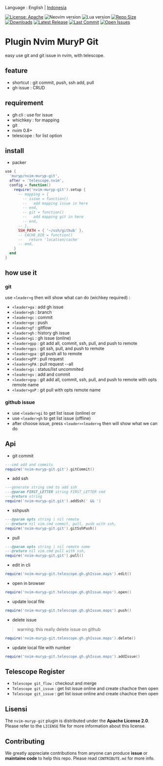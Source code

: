 Language : English | [Indonesia](./README-ID.md)

[![License: Apache](https://img.shields.io/badge/License-Apache-blue.svg)](https://opensource.org/licenses/Apache-2.0)
![Neovim version](https://img.shields.io/badge/Neovim-0.8.x-green.svg)
![Lua version](https://img.shields.io/badge/Lua-5.4-yellow.svg)
[![Repo Size](https://img.shields.io/github/repo-size/muryp/nvim-muryp-git)](https://github.com/muryp/nvim-muryp-git)
[![Downloads](https://img.shields.io/github/downloads/muryp/nvim-muryp-git/total)](https://github.com/muryp/nvim-muryp-git/releases)
[![Latest Release](https://img.shields.io/github/release/muryp/nvim-muryp-git)](https://github.com/muryp/nvim-muryp-git/releases/latest)
[![Last Commit](https://img.shields.io/github/last-commit/muryp/nvim-muryp-git)](https://github.com/muryp/nvim-muryp-git/commits/master)
[![Open Issues](https://img.shields.io/github/issues/muryp/nvim-muryp-git)](https://github.com/muryp/nvim-muryp-git/issues)
# Plugin Nvim MuryP Git
easy use git and git issue in nvim, with telescope.
## feature
- shortcut : git commit, push, ssh add, pull
- gh issue : CRUD
## requirement
- gh cli : use for issue
- whichkey : for mapping
- git
- nvim 0.8+
- telescope : for list option
## install
- packer
```lua
use {
  'muryp/nvim-muryp-git',
  after = 'telescope.nvim',
  config = function()
    require('nvim-muryp-git').setup {
      -- mapping = {
        -- issue = function()
        --   add mapping issue in here
        -- end,
        -- git = function()
        --   add mapping git in here
        -- end,
      -- },
      SSH_PATH = { '~/ssh/github' },
      -- CACHE_DIR = function()
      --   return 'location/cache'
      -- end,
    }
  end
}

```
## how use it
### git
use `<leader>g` then will show what can do (wichkey required) :
- `<leader>ga` : add gh issue
- `<leader>gb` : branch
- `<leader>gc` : commit
- `<leader>ge` : push
- `<leader>gf` : gitflow
- `<leader>gh` : history gh issue
- `<leader>gi` : gh issue (online)
- `<leader>gpp` : git add all, commit, ssh, pull, and push to remote
- `<leader>gps` : git ssh, pull, and push to remote
- `<leader>gpa` : git push all to remote
- `<leader>gPP` : pull request
- `<leader>gPA` : pull request --all
- `<leader>gs` : status/list uncommited
- `<leader>gv` : add and commit
- `<leader>gop` : git add all, commit, ssh, pull, and push to remote with opts remote name
- `<leader>goP` : git pull with opts remote name

### github issue
- use `<leader>gi` to get list issue (online)
or
- use `<leader>gh` to get list issue (offline)
- after choose issue, press `<leader><leader>g` then will show what we can do

## Api
- git commit
```lua
---cmd add and commits
require('nvim-muryp-git.git').gitCommit()
```
- add ssh
```lua
---generate string cmd to add ssh
---@param FIRST_LETTER string FIRST_LETTER cmd
---@return string
require('nvim-muryp-git.git').addSsh(' && ')
```
- sshpush
```lua
---@param opts string | nil remote
---@return nil vim.cmd commit, pull, push with ssh,
require('nvim-muryp-git.git').gitSshPush()
```
- pull
```lua
---@param opts string | nil remote name
---@return nil vim.cmd pull with ssh,
require('nvim-muryp-git.git').pull()
```
- edit in cli
```lua
require('nvim-muryp-git.telescope.gh.ghIssue.maps').edit()
```
- open in browser
```lua
require('nvim-muryp-git.telescope.gh.ghIssue.maps').open()
```
- update local file
```lua
require('nvim-muryp-git.telescope.gh.ghIssue.maps').push()
```
- delete issue
> warning: this really delete issue on github
```lua
require('nvim-muryp-git.telescope.gh.ghIssue.maps').delete()
```
- update local file with number
```lua
require('nvim-muryp-git.telescope.gh.ghIssue.maps').addIssue()
```

## Telescope Register
- `Telescope git_flow` : checkout and merge
- `Telescope git_issue` : get list issue online and create chachce then open
- `Telescope git_issue` : get list issue online and create chachce then open

## Lisensi
The `nvim-muryp-git` plugin is distributed under the **Apache License 2.0**. Please refer to the `LICENSE` file for more information about this license.

## Contributing
We greatly appreciate contributions from anyone can produce **issue** or **maintaine code** to help this repo. Please read `CONTRIBUTE.md` for more info.
